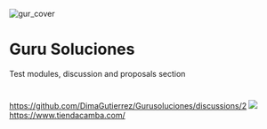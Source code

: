 ![gur_cover](https://github.com/user-attachments/assets/bdeea294-b885-4484-87f2-d96e6a8b8636)
# Guru Soluciones
Test modules, discussion and proposals section

#
https://github.com/DimaGutierrez/Gurusoluciones/discussions/2
![](https://private-user-images.githubusercontent.com/117530171/398000091-67b11e03-6d27-427d-8e4c-b369b0fc47a4.jpg?jwt=eyJhbGciOiJIUzI1NiIsInR5cCI6IkpXVCJ9.eyJpc3MiOiJnaXRodWIuY29tIiwiYXVkIjoicmF3LmdpdGh1YnVzZXJjb250ZW50LmNvbSIsImtleSI6ImtleTUiLCJleHAiOjE3MzQ4ODc2MDQsIm5iZiI6MTczNDg4NzMwNCwicGF0aCI6Ii8xMTc1MzAxNzEvMzk4MDAwMDkxLTY3YjExZTAzLTZkMjctNDI3ZC04ZTRjLWIzNjliMGZjNDdhNC5qcGc_WC1BbXotQWxnb3JpdGhtPUFXUzQtSE1BQy1TSEEyNTYmWC1BbXotQ3JlZGVudGlhbD1BS0lBVkNPRFlMU0E1M1BRSzRaQSUyRjIwMjQxMjIyJTJGdXMtZWFzdC0xJTJGczMlMkZhd3M0X3JlcXVlc3QmWC1BbXotRGF0ZT0yMDI0MTIyMlQxNzA4MjRaJlgtQW16LUV4cGlyZXM9MzAwJlgtQW16LVNpZ25hdHVyZT0wNGFiYzNmOGYzOWM3MDlhZDQ4MGRjZWExNDQxM2E0NTY5MGMzYjdkOTgxNzIwZGNiMmQ0MGEwYjA4YzY1ZGM3JlgtQW16LVNpZ25lZEhlYWRlcnM9aG9zdCJ9.3i8qzV-qTEqRgG9T5CWeO8QrAmiqrB15EFTHvtLaqQk)
https://www.tiendacamba.com/

